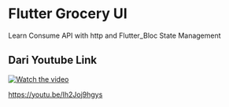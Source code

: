 # Flutter Grocery UI

Learn Consume API with http and Flutter_Bloc State Management

## Dari Youtube Link

[![Watch the video](https://img.youtube.com/vi/Ih2Joj9hgys/sddefault.jpg)](https://youtu.be/Ih2Joj9hgys)

https://youtu.be/Ih2Joj9hgys
